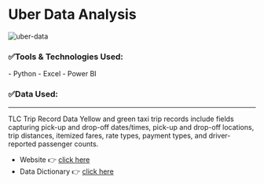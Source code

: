 # Uber Data Analysis

![uber-data](https://github.com/imakhilnaidu/uber-data-analysis/assets/84142821/2eb2e977-74f2-4c82-9cfe-4d8d50202f54)

<h3>✅Tools & Technologies Used:</h3>
- Python
- Excel
- Power BI

<h3>✅Data Used:</h3>
<hr />
<p>TLC Trip Record Data Yellow and green taxi trip records include fields capturing pick-up and drop-off dates/times, pick-up and drop-off locations, trip distances, itemized fares, rate types, payment types, and driver-reported passenger counts.</p>


- Website 👉 [click here](https://www.nyc.gov/site/tlc/about/tlc-trip-record-data.page)
- Data Dictionary 👉 [click here](https://www.nyc.gov/assets/tlc/downloads/pdf/data_dictionary_trip_records_yellow.pdf)
